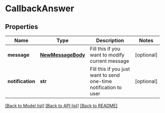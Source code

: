 # CallbackAnswer

## Properties
Name | Type | Description | Notes
------------ | ------------- | ------------- | -------------
**message** | [**NewMessageBody**](NewMessageBody.md) | Fill this if you want to modify current message | [optional] 
**notification** | **str** | Fill this if you just want to send one-time notification to user | [optional] 

[[Back to Model list]](../README.md#documentation-for-models) [[Back to API list]](../README.md#documentation-for-api-endpoints) [[Back to README]](../README.md)


